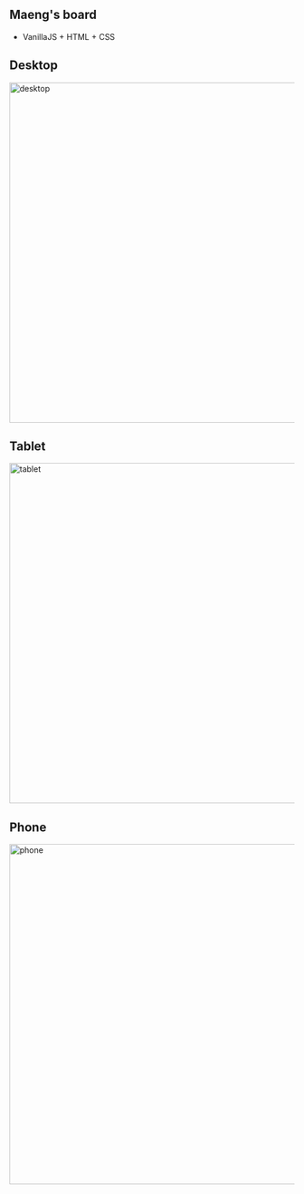 ## Maeng's board
- VanillaJS + HTML + CSS

<b>Desktop</b>
---
<img src="https://user-images.githubusercontent.com/46251629/136698526-1f770835-445c-4686-b5c8-0575d8029462.gif" alt="desktop" width="600px" />

<b>Tablet</b>
---

<img src="https://user-images.githubusercontent.com/46251629/136698399-e7c3e99b-ec2d-4d07-8fdd-e4daaa19c343.gif" alt="tablet" width="600px" />

<b>Phone</b>
---
<img src="https://user-images.githubusercontent.com/46251629/136698362-a3d0e2f0-d73f-4941-a06b-080fea7a27f5.gif" alt="phone" width="600px" />
